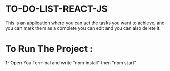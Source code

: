 # TO-DO-LIST-REACT-JS

This is an application where you can set the tasks you want to achieve, and you can mark them as a complete you can edit and you can also delete it.

# To Run The Project :

1- Open You Terminal and write "npm install" then "npm start"
